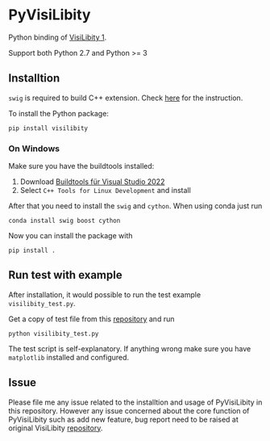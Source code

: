 # PyVisiLibity
Python binding of [VisiLibity 1](https://karlobermeyer.github.io/VisiLibity1/). 

Support both Python 2.7 and  Python >= 3


## Installtion 


`swig` is required to build C++ extension. 
Check [here](https://github.com/swig/swig/wiki/Getting-Started) for the instruction.


To install the Python package:

`pip install visilibity`

### On Windows

Make sure you have the buildtools installed:
1. Download [Buildtools für Visual Studio 2022](https://aka.ms/vs/17/release/vs_BuildTools.exe)
2. Select `C++ Tools for Linux Development` and install

After that you need to install the `swig` and `cython`. When using conda just run 
```
conda install swig boost cython
```

Now you can install the package with
```
pip install .
```

## Run test with example

After installation, it would possible to run the test example `visilibity_test.py`.

Get a copy of test file from this [repository](https://github.com/tsaoyu/PyVisiLibity) and run 

`python visilibity_test.py`

The test script is self-explanatory. If anything wrong make sure you have `matplotlib` installed and configured.

## Issue

Please file me any issue related to the installtion and usage of PyVisiLibity in this repository. 
However any issue concerned about the core function of PyVisiLibity such as add new feature, bug report need to be raised at original VisiLibity [repository](https://github.com/karlobermeyer/VisiLibity1).
